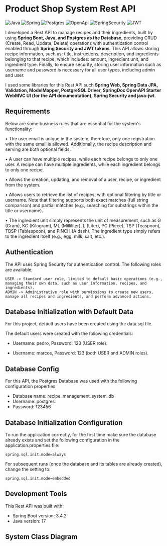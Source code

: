 # Product Shop System Rest API
![Java](https://img.shields.io/badge/Java-ED8B00?style=for-the-badge&logo=openjdk&logoColor=white) ![Spring](https://img.shields.io/badge/Spring-6DB33F?style=for-the-badge&logo=Spring&logoColor=white)  ![Postgres](https://img.shields.io/badge/PostgreSQL-316192?style=for-the-badge&logo=postgresql&logoColor=white) ![OpenApi](https://img.shields.io/badge/Docs-OpenAPI-success?style=for-the-badge&logo=swagger)
![SpringSecurity](https://img.shields.io/badge/Spring_Security-6DB33F?style=for-the-badge&logo=Spring-Security&logoColor=white) ![JWT](https://img.shields.io/badge/JWT-323330?style=for-the-badge&logo=json-web-tokens&logoColor=pink)

I developed a Rest API to manage recipes and their ingredients, built by using **Spring Boot, Java, and Postgres as the Database**, providing CRUD (Create, Read, Update, Delete) operations with authentication control enabled through **Spring Security and JWT tokens**. This API allows storing recipe information, such as: title, instructions, description, and ingredients belonging to that recipe, which includes: amount, ingredient unit, and ingredient type. Finally, to ensure security, storing user information such as username and password is necessary for all user types, including admin and user.

I used some libraries for this Rest API such **Spring Web, Spring Data JPA, Validation, ModelMapper, PostgreSQL Driver, SpringDoc OpenAPI Starter WebMVC UI (for the API documentation), Spring Security and java-jwt**.

## Requirements

Below are some business rules that are essential for the system's functionality:

• The user email is unique in the system, therefore, only one registration with the same email is allowed. Additionally, the recipe description and serving are both optional fields.

• A user can have multiple recipes, while each recipe belongs to only one user. A recipe can have multiple ingredients, while each ingredient belongs to only one recipe.

• Allows the creation, updating, and removal of a user, recipe, or ingredient from the system.

• Allows users to retrieve the list of recipes, with optional filtering by title or username. Note that filtering supports both exact matches (full string comparison) and partial matches (e.g., searching for substrings within the title or username).

• The ingredient unit simply represents the unit of measurement, such as G (Gram), KG (Kilogram), ML (Milliliter), L (Liter), PC (Piece), TSP (Teaspoon), TBSP (Tablespoon), and PINCH (A dash). The ingredient type simply refers to the ingredient itself (e.g., egg, milk, salt, etc.).


## Authentication
The API uses Spring Security for authentication control. The following roles are available:

```
USER -> Standard user role, limited to default basic operations (e.g., managing their own data, such as user information, recipes, and ingredients).
ADMIN -> Administrative role with permissions to create new users, manage all recipes and ingredients, and perform advanced actions.
```

## Database Initialization with Default Data
For this project, default users have been created using the data.sql file.

The default users were created with the following credentials:

- Username: pedro, Password: 123 (USER role).

- Username: marcos, Password: 123 (both USER and ADMIN roles).

## Database Config
For this API, the Postgres Database was used with the following configuration properties: 

- Database name: recipe_management_system_db
- Username: postgres
- Password: 123456

## Database Initialization Configuration
To run the application correctly, for the first time make sure the database already exists and set the following configuration in the application.properties file:

```
spring.sql.init.mode=always
```

For subsequent runs (once the database and its tables are already created), change the setting to:

```
spring.sql.init.mode=embedded
```

## Development Tools
This Rest API was built with:

- Spring Boot version: 3.4.2
- Java version: 17

## System Class Diagram


